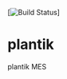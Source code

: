 [![Build Status](http://circleci-badges-max.herokuapp.com/img/gh/luftkluft/plantik/tree/master.svg?style=svg)]
# plantik
plantik MES
